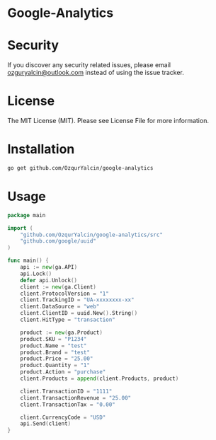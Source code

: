 # Google-Analytics

# Security
If you discover any security related issues, please email ozguryalcin@outlook.com instead of using the issue tracker.

# License
The MIT License (MIT). Please see License File for more information.

# Installation
```bash
go get github.com/OzqurYalcin/google-analytics
```

# Usage
```go
package main

import (
	"github.com/OzqurYalcin/google-analytics/src"
	"github.com/google/uuid"
)

func main() {
	api := new(ga.API)
	api.Lock()
	defer api.Unlock()
	client := new(ga.Client)
	client.ProtocolVersion = "1"
	client.TrackingID = "UA-xxxxxxxx-xx"
	client.DataSource = "web"
	client.ClientID = uuid.New().String()
	client.HitType = "transaction"

	product := new(ga.Product)
	product.SKU = "P1234"
	product.Name = "test"
	product.Brand = "test"
	product.Price = "25.00"
	product.Quantity = "1"
	product.Action = "purchase"
	client.Products = append(client.Products, product)

	client.TransactionID = "1111"
	client.TransactionRevenue = "25.00"
	client.TransactionTax = "0.00"

	client.CurrencyCode = "USD"
	api.Send(client)
}
```

